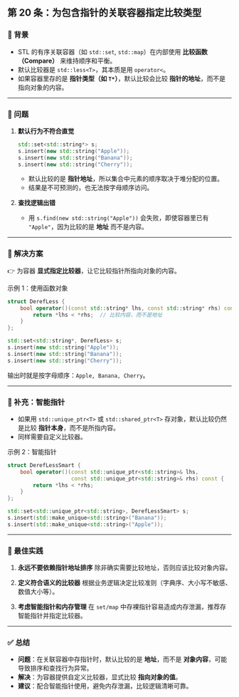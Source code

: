 ## 第 20 条：为包含指针的关联容器指定比较类型

### 📌 背景

* STL 的有序关联容器（如 `std::set`, `std::map`）在内部使用 **比较函数（Compare）** 来维持顺序和平衡。
* 默认比较器是 `std::less<T>`，其本质是用 `operator<`。
* 如果容器里存的是 **指针类型（如 `T*`）**，默认比较会比较 **指针的地址**，而不是指向对象的内容。

---

### 📌 问题

1. **默认行为不符合直觉**

   ```cpp
   std::set<std::string*> s;
   s.insert(new std::string("Apple"));
   s.insert(new std::string("Banana"));
   s.insert(new std::string("Cherry"));
   ```

   * 默认比较的是 **指针地址**，所以集合中元素的顺序取决于堆分配的位置。
   * 结果是不可预测的，也无法按字母顺序访问。

2. **查找逻辑出错**

   * 用 `s.find(new std::string("Apple"))` 会失败，即使容器里已有 `"Apple"`，因为比较的是 **地址** 而不是内容。

---

### 📌 解决方案

👉 为容器 **显式指定比较器**，让它比较指针所指向对象的内容。

示例 1：使用函数对象

```cpp
struct DerefLess {
    bool operator()(const std::string* lhs, const std::string* rhs) const {
        return *lhs < *rhs;  // 比较内容，而不是地址
    }
};

std::set<std::string*, DerefLess> s;
s.insert(new std::string("Apple"));
s.insert(new std::string("Banana"));
s.insert(new std::string("Cherry"));
```

输出时就是按字母顺序：`Apple, Banana, Cherry`。

---

### 📌 补充：智能指针

* 如果用 `std::unique_ptr<T>` 或 `std::shared_ptr<T>` 存对象，默认比较仍然是比较 **指针本身**，而不是所指内容。
* 同样需要自定义比较器。

示例 2：智能指针

```cpp
struct DerefLessSmart {
    bool operator()(const std::unique_ptr<std::string>& lhs,
                    const std::unique_ptr<std::string>& rhs) const {
        return *lhs < *rhs;
    }
};

std::set<std::unique_ptr<std::string>, DerefLessSmart> s;
s.insert(std::make_unique<std::string>("Banana"));
s.insert(std::make_unique<std::string>("Apple"));
```

---

### 📌 最佳实践

1. **永远不要依赖指针地址排序**
   除非确实需要比较地址，否则应该比较对象内容。

2. **定义符合语义的比较器**
   根据业务逻辑决定比较准则（字典序、大小写不敏感、数值大小等）。

3. **考虑智能指针和内存管理**
   在 `set/map` 中存裸指针容易造成内存泄漏，推荐存智能指针并指定比较器。

---

### ✅ 总结

* **问题**：在关联容器中存指针时，默认比较的是 **地址**，而不是 **对象内容**，可能导致排序和查找行为异常。
* **解决**：为容器提供自定义比较器，显式比较 **指向对象的值**。
* **建议**：配合智能指针使用，避免内存泄漏，比较逻辑清晰可靠。
